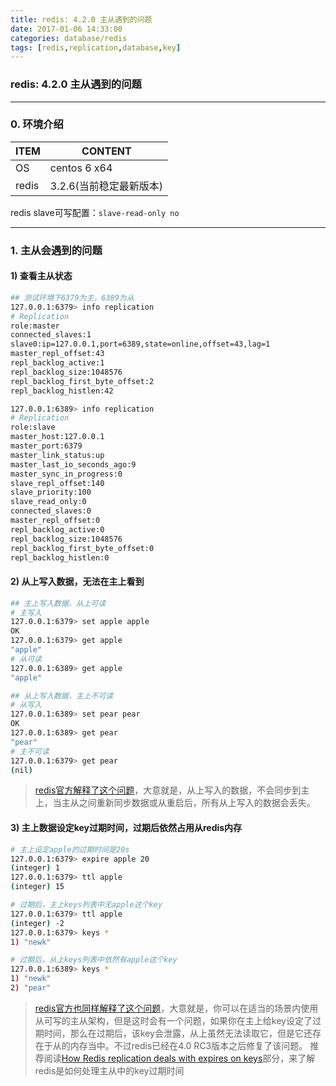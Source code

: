 ```yaml
---
title: redis: 4.2.0 主从遇到的问题
date: 2017-01-06 14:33:00
categories: database/redis
tags: [redis,replication,database,key]
---
```

### redis: 4.2.0 主从遇到的问题

---

### 0. 环境介绍
ITEM|CONTENT
---|---
OS|centos 6 x64
redis|3.2.6(当前稳定最新版本)

redis slave可写配置：`slave-read-only no`

---

### 1. 主从会遇到的问题
#### 1) 查看主从状态
``` bash
## 测试环境下6379为主，6389为从
127.0.0.1:6379> info replication
# Replication
role:master
connected_slaves:1
slave0:ip=127.0.0.1,port=6389,state=online,offset=43,lag=1
master_repl_offset:43
repl_backlog_active:1
repl_backlog_size:1048576
repl_backlog_first_byte_offset:2
repl_backlog_histlen:42

127.0.0.1:6389> info replication
# Replication
role:slave
master_host:127.0.0.1
master_port:6379
master_link_status:up
master_last_io_seconds_ago:9
master_sync_in_progress:0
slave_repl_offset:140
slave_priority:100
slave_read_only:0
connected_slaves:0
master_repl_offset:0
repl_backlog_active:0
repl_backlog_size:1048576
repl_backlog_first_byte_offset:0
repl_backlog_histlen:0
```

#### 2) 从上写入数据，无法在主上看到
``` bash
## 主上写入数据，从上可读
# 主写入
127.0.0.1:6379> set apple apple
OK
127.0.0.1:6379> get apple
"apple"
# 从可读
127.0.0.1:6389> get apple
"apple"

## 从上写入数据，主上不可读
# 从写入
127.0.0.1:6389> set pear pear
OK
127.0.0.1:6389> get pear
"pear"
# 主不可读
127.0.0.1:6379> get pear
(nil)
```
> [redis官方解释了这个问题](https://redis.io/topics/replication#read-only-slave)，大意就是，从上写入的数据，不会同步到主上，当主从之间重新同步数据或从重启后，所有从上写入的数据会丢失。

#### 3) 主上数据设定key过期时间，过期后依然占用从redis内存
``` bash
# 主上设定apple的过期时间是20s
127.0.0.1:6379> expire apple 20
(integer) 1
127.0.0.1:6379> ttl apple
(integer) 15

# 过期后，主上keys列表中无apple这个key
127.0.0.1:6379> ttl apple
(integer) -2
127.0.0.1:6379> keys *
1) "newk"

# 过期后，从上keys列表中依然有apple这个key
127.0.0.1:6389> keys *
1) "newk"
2) "pear"
```
> [redis官方也同样解释了这个问题](https://redis.io/topics/replication#read-only-slave)，大意就是，你可以在适当的场景内使用从可写的主从架构，但是这时会有一个问题，如果你在主上给key设定了过期时间，那么在过期后，该key会泄露，从上虽然无法读取它，但是它还存在于从的内存当中。不过redis已经在4.0 RC3版本之后修复了该问题。
推荐阅读[How Redis replication deals with expires on keys](https://redis.io/topics/replication#read-only-slave)部分，来了解redis是如何处理主从中的key过期时间
